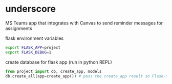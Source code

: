 # underscore
MS Teams app that integrates with Canvas to send reminder messages for assignments

flask environment variables
```bash
export FLASK_APP=project
export FLASK_DEBUG=1
```

create database for flask app (run in python REPL)
```python
from project import db, create_app, models
db.create_all(app=create_app()) # pass the create_app result so Flask-SQLAlchemy gets the configuration.
```
